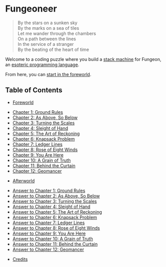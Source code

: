 # Fungeoneer

> By the stars on a sunken sky<br>
> By the marks on a sea of tiles<br>
> Let me wander through the chambers<br>
> On a path between the lines<br>
> In the service of a stranger<br>
> By the beating of the heart of time

Welcome to a coding puzzle where you build a [stack machine](https://en.wikipedia.org/wiki/Stack_machine) for Fungeon, an [esoteric programming language](https://en.wikipedia.org/wiki/Esoteric_programming_language).

From here, you can [start in the foreworld](foreworld.md).


## Table of Contents

<ul>
  <li><a href="foreworld.html">Foreworld</a></li>
</ul>

<ul>
  <li><a href="chapters/01/ground-rules.html">Chapter 1: Ground Rules</a></li>
  <li><a href="chapters/02/as-above-so-below.html">Chapter 2: As Above, So Below</a></li>
  <li><a href="chapters/03/turning-the-scales.html">Chapter 3: Turning the Scales</a></li>
  <li><a href="chapters/04/sleight-of-hand.html">Chapter 4: Sleight of Hand</a></li>
  <li><a href="chapters/05/the-art-of-reckoning.html">Chapter 5: The Art of Reckoning</a></li>
  <li><a href="chapters/06/knapsack-problem.html">Chapter 6: Knapsack Problem</a></li>
  <li><a href="chapters/07/ledger-lines.html">Chapter 7: Ledger Lines</a></li>
  <li><a href="chapters/08/rose-of-eight-winds.html">Chapter 8: Rose of Eight Winds</a></li>
  <li><a href="chapters/09/you-are-here.html">Chapter 9: You Are Here</a></li>
  <li><a href="chapters/10/a-grain-of-truth.html">Chapter 10: A Grain of Truth</a></li>
  <li><a href="chapters/11/behind-the-curtain.html">Chapter 11: Behind the Curtain</a></li>
  <li><a href="chapters/12/geomancer.html">Chapter 12: Geomancer</a></li>
</ul>

<ul>
  <li><a href="afterworld.html">Afterworld</a></li>
</ul>

<ul>
  <li><a href="answers/chapters/01/ground-rules.html">Answer to Chapter 1: Ground Rules</a></li>
  <li><a href="answers/chapters/02/as-above-so-below.html">Answer to Chapter 2: As Above, So Below</a></li>
  <li><a href="answers/chapters/03/turning-the-scales.html">Answer to Chapter 3: Turning the Scales</a></li>
  <li><a href="answers/chapters/04/sleight-of-hand.html">Answer to Chapter 4: Sleight of Hand</a></li>
  <li><a href="answers/chapters/05/the-art-of-reckoning.html">Answer to Chapter 5: The Art of Reckoning</a></li>
  <li><a href="answers/chapters/06/knapsack-problem.html">Answer to Chapter 6: Knapsack Problem</a></li>
  <li><a href="answers/chapters/07/ledger-lines.html">Answer to Chapter 7: Ledger Lines</a></li>
  <li><a href="answers/chapters/08/rose-of-eight-winds.html">Answer to Chapter 8: Rose of Eight Winds</a></li>
  <li><a href="answers/chapters/09/you-are-here.html">Answer to Chapter 9: You Are Here</a></li>
  <li><a href="answers/chapters/10/a-grain-of-truth.html">Answer to Chapter 10: A Grain of Truth</a></li>
  <li><a href="answers/chapters/11/behind-the-curtain.html">Answer to Chapter 11: Behind the Curtain</a></li>
  <li><a href="answers/chapters/12/geomancer.html">Answer to Chapter 12: Geomancer</a></li>
</ul>

<ul>
  <li><a href="credits.html">Credits</a></li>
</ul>

